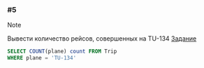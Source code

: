 ### \#5
> [!NOTE]
> Вывести количество рейсов, совершенных на TU-134
[Задание](https://sql-academy.org/ru/trainer/tasks/5)
```sql
SELECT COUNT(plane) count FROM Trip
WHERE plane = 'TU-134'
```